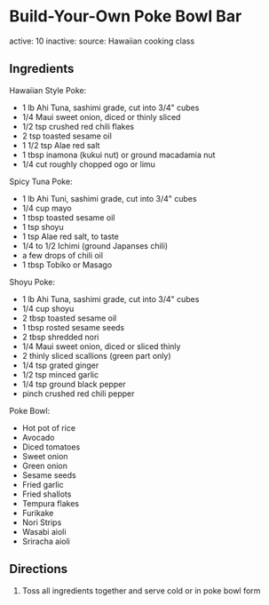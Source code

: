 # Build-Your-Own Poke Bowl Bar
active: 10
inactive: 
source: Hawaiian cooking class
## Ingredients

Hawaiian Style Poke:
* 1 lb Ahi Tuna, sashimi grade, cut into 3/4" cubes
* 1/4 Maui sweet onion, diced or thinly sliced
* 1/2 tsp crushed red chili flakes
* 2 tsp toasted sesame oil
* 1 1/2 tsp Alae red salt
* 1 tbsp inamona (kukui nut) or ground macadamia nut
* 1/4 cut roughly chopped ogo or limu

Spicy Tuna Poke:
* 1 lb Ahi Tuni, sashimi grade, cut into 3/4" cubes
* 1/4 cup mayo
* 1 tbsp toasted sesame oil
* 1 tsp shoyu
* 1 tsp Alae red salt, to taste
* 1/4 to 1/2 Ichimi (ground Japanses chili)
* a few drops of chili oil
* 1 tbsp Tobiko or Masago

Shoyu Poke:
* 1 lb Ahi Tuna, sashimi grade, cut into 3/4" cubes
* 1/4 cup shoyu
* 2 tbsp toasted sesame oil
* 1 tbsp rosted sesame seeds
* 2 tbsp shredded nori
* 1/4 Maui sweet onion, diced or sliced thinly
* 2 thinly sliced scallions (green part only)
* 1/4 tsp grated ginger
* 1/2 tsp minced garlic
* 1/4 tsp ground black pepper
* pinch crushed red chili pepper

Poke Bowl:
* Hot pot of rice
* Avocado
* Diced tomatoes
* Sweet onion
* Green onion
* Sesame seeds
* Fried garlic
* Fried shallots
* Tempura flakes
* Furikake
* Nori Strips
* Wasabi aioli
* Sriracha aioli
## Directions
1. Toss all ingredients together and serve cold or in poke bowl form
